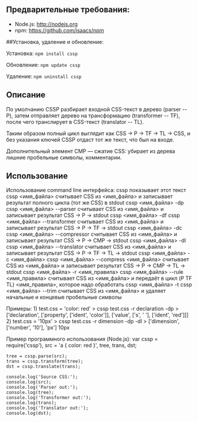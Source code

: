 ## Предварительные требования:

* Node.js: http://nodejs.org
* npm: https://github.com/isaacs/npm

##Установка, удаление и обновление:

Установка: `npm install cssp`

Обновление: `npm update cssp`

Удаление: `npm uninstall cssp`

## Описание

По умолчанию CSSP разбирает входной CSS-текст в дерево (parser -- P), затем отправляет дерево на трансформацию (transformer -- TF), после чего транслирует в CSS-текст (translator -- TL).

Таким образом полный цикл выглядит как CSS -> P -> TF -> TL -> CSS, и без указания ключей CSSP отдаст тот же текст, что был на входе.

Дополнительный элемент CMP — сжатие CSS: убирает из дерева лишние пробельные символы, комментарии.

## Использование

Использование command line интерфейса:
    cssp
        показывает этот текст
    cssp <имя_файла>
        считывает CSS из <имя_файла> и записывает результат полного цикла (тот же CSS) в stdout
    cssp <имя_файла> -dp
    cssp <имя_файла> --parser
        считывает CSS из <имя_файла> и записывает результат CSS -> P -> stdout
    cssp <имя_файла> -df
    cssp <имя_файла> --transformer
        считывает CSS из <имя_файла> и записывает результат CSS -> P -> TF -> stdout
    cssp <имя_файла> -dc
    cssp <имя_файла> --compressor
        считывает CSS из <имя_файла> и записывает результат CSS -> P -> CMP -> stdout
    cssp <имя_файла> -dl
    cssp <имя_файла> --translator
        считывает CSS из <имя_файла> и записывает результат CSS -> P -> TF -> TL -> stdout
    cssp <имя_файла> -c <имя_файла>
    cssp <имя_файла> --compress <имя_файла>
        считывает CSS из <имя_файла> и записывает результат CSS -> P -> CMP -> TL -> stdout
    cssp <имя_файла> -r <имя_правила>
    cssp <имя_файла> --rule <имя_правила>
        считывает CSS из <имя_файла> и передаёт в цикл (P TF TL) <имя_правила>, которое надо обработать
    cssp <имя_файла> -t
    cssp <имя_файла> --trim
        считывает CSS из <имя_файла> и удаляет начальные и концевые пробельные символы

Примеры:
    1) test.css = 'color: red'
    > cssp test.css -r declaration -dp
    > ['declaration',
        ['property',
          ['ident', 'color']],
        ['value',
          ['s', ' '],
          ['ident', 'red']]]
    2) test.css = '10px'
    > cssp test.css -r dimension -dp -dl
    > ['dimension',
        ['number', '10'], 'px']
      10px

Пример программного использования (Node.js):
    var cssp = require('cssp'),
        src = 'a { color: red }',
        tree, trans,
        dst;

    tree = cssp.parse(src);
    trans = cssp.transform(tree);
    dst = cssp.translate(trans);

    console.log('Source CSS:');
    console.log(src);
    console.log('Parser out:');
    console.log(tree);
    console.log('Transformer out:');
    console.log(trans);
    console.log('Translator out:');
    console.log(dst);
